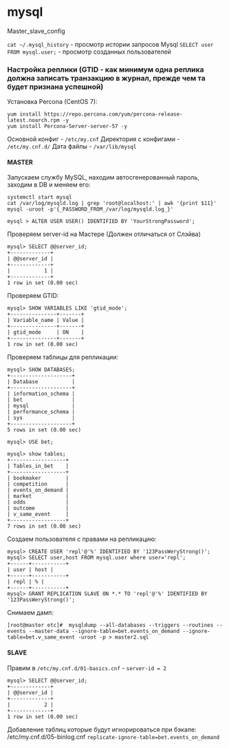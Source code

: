 # mysql
Master_slave_config

`cat ~/.mysql_history` - просмотр истории запросов Mysql
`SELECT user FROM mysql.user;` - просмотр созданных пользователей

### Настройка реплики (GTID - как минимум одна реплика должна записать транзакцию в журнал, прежде чем та будет признана успешной)
Установка Percona (CentOS 7): 
```
yum install https://repo.percona.com/yum/percona-release-latest.noarch.rpm -y
yum install Percona-Server-server-57 -y
```
Основной конфиг - `/etc/my.cnf` 
Директория с конфигами - `/etc/my.cnf.d/`
Дата файлы - `/var/lib/mysql`

#### MASTER

Запускаем службу MySQL, находим автосгенерованный пароль, заходим в DB и меняем его: 
```
systemctl start mysql
cat /var/log/mysqld.log | grep 'root@localhost:' | awk '{print $11}'
mysql -uroot -p'{_PASSWORD_FROM_/var/log/mysqld.log_}'

mysql > ALTER USER USER() IDENTIFIED BY 'YourStrongPassword';
```

Проверяем server-id на Мастере (Должен отличаться от Слэйва)
```
mysql> SELECT @@server_id;
+-------------+
| @@server_id |
+-------------+
|           1 |
+-------------+
1 row in set (0.00 sec)
```

Проверяем GTID: 
```
mysql> SHOW VARIABLES LIKE 'gtid_mode';
+---------------+-------+
| Variable_name | Value |
+---------------+-------+
| gtid_mode     | ON    |
+---------------+-------+
1 row in set (0.00 sec)

```

Проверяем таблицы для репликации: 
```
mysql> SHOW DATABASES;
+--------------------+
| Database           |
+--------------------+
| information_schema |
| bet                |
| mysql              |
| performance_schema |
| sys                |
+--------------------+
5 rows in set (0.00 sec)

mysql> USE bet;

mysql> show tables;
+------------------+
| Tables_in_bet    |
+------------------+
| bookmaker        |
| competition      |
| events_on_demand |
| market           |
| odds             |
| outcome          |
| v_same_event     |
+------------------+
7 rows in set (0.00 sec)
```

Создаем пользователя с правами на репликацию: 
```
mysql> CREATE USER 'repl'@'%' IDENTIFIED BY '123PassWeryStrong()';
mysql> SELECT user,host FROM mysql.user where user='repl';
+------+-----------+
| user | host |
+------+-----------+
| repl | % |
+------+-----------+
mysql> GRANT REPLICATION SLAVE ON *.* TO 'repl'@'%' IDENTIFIED BY '123PassWeryStrong()';
```

Снимаем дамп: 
```
[root@master etc]#  mysqldump --all-databases --triggers --routines --events --master-data --ignore-table=bet.events_on_demand --ignore-table=bet.v_same_event -uroot -p > master2.sql
```


#### SLAVE 
Прaвим в `/etc/my.cnf.d/01-basics.cnf` - `server-id = 2`
```
mysql> SELECT @@server_id;
+-------------+
| @@server_id |
+-------------+
|           2 |
+-------------+
1 row in set (0.00 sec)
```

Добавление таблиц которые будут игнорироваться при бэкапе: 
/etc/my.cnf.d/05-binlog.cnf  `replicate-ignore-table=bet.events_on_demand`



